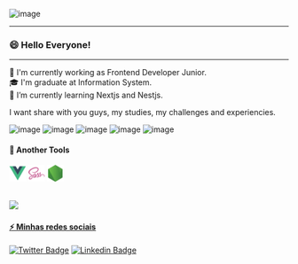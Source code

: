 ![image](https://res.cloudinary.com/jsantos/image/upload/v1602905467/josy_zpnela.png)
 

<hr/>
<h3>😄 Hello Everyone!</h3>
<hr/>

:wedding: I'm currently working as Frontend Developer Junior.<br>
🎓 I'm graduate at Information System.<br>
🌱 I’m currently learning Nextjs and Nestjs.<br>

I want share with you guys, my studies, my challenges and experiencies.

![image](https://img.shields.io/badge/HTML5-E34F26?style=for-the-badge&logo=html5&logoColor=white) ![image](https://img.shields.io/badge/CSS3-1572B6?style=for-the-badge&logo=css3&logoColor=white) ![image](https://img.shields.io/badge/JavaScript-323330?style=for-the-badge&logo=javascript&logoColor=F7DF1E) ![image](https://img.shields.io/badge/angularjs-b72834?style=for-the-badge&logo=angularjs&logoColor=fff) ![image](https://img.shields.io/badge/react-61DAFB?style=for-the-badge&logo=react&logoColor=333)

#### 🔭 Another Tools

 <div style="display: inline_block">
 
  <img align="center" alt="Icon Vuejs" height="30" width="30" src="https://raw.githubusercontent.com/devicons/devicon/master/icons/vuejs/vuejs-original.svg">
  <img align="center" alt="Icon Sass" height="30" width="30" src="https://raw.githubusercontent.com/devicons/devicon/master/icons/sass/sass-original.svg">
  <img align="center" alt="Icon Nodejs" height="30" width="30" src="https://raw.githubusercontent.com/devicons/devicon/master/icons/nodejs/nodejs-original.svg">
 
</div>
 <br/>
  <br/>

<div>
  <a href="https://github.com/josyscript">
  <img height="180em" src="https://github-readme-stats.vercel.app/api?username=josyscript&show_icons=true&theme=dracula&include_all_commits=true&count_private=true"/>
<div>

#### ⚡ Minhas redes sociais 

[![Twitter Badge](https://img.shields.io/badge/twitter-28a0d5?style=for-the-badge&logo=twitter&logoColor=fff&link=https://twitter.com/josyscript)](https://twitter.com/josyscript) [![Linkedin Badge](https://img.shields.io/badge/linkedin-2867b2?style=for-the-badge&logo=linkedin&logoColor=fff&link=http://linkedin.com/in/josydevs/)](http://linkedin.com/in/josydevs/)





<!--
**jtartarini/jtartarini** is a ✨ _special_ ✨ repository because its `README.md` (this file) appears on your GitHub profile.

Here are some ideas to get you started:

- 🔭 I’m currently working on ...
- 🌱 I’m currently learning ...
- 👯 I’m looking to collaborate on ...
- 🤔 I’m looking for help with ...
- 💬 Ask me about ...
- 📫 How to reach me: ...
- 😄 Pronouns: ...
- ⚡ Fun fact: ...
-->
